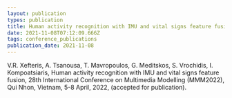 ```yaml
---
layout: publication
types: publication
title: Human activity recognition with IMU and vital signs feature fusion
date: 2021-11-08T07:12:09.666Z
tags: conference_publications
publication_date: 2021-11-08
---
```

V.R. Xefteris, A. Tsanousa, T. Mavropoulos, G. Meditskos, S. Vrochidis, I. Kompoatsiaris, Human activity recognition with IMU and vital signs feature fusion, 28th International Conference on Multimedia Modelling (MMM2022), Qui Nhon, Vietnam, 5-8 April, 2022, (accepted for publication).